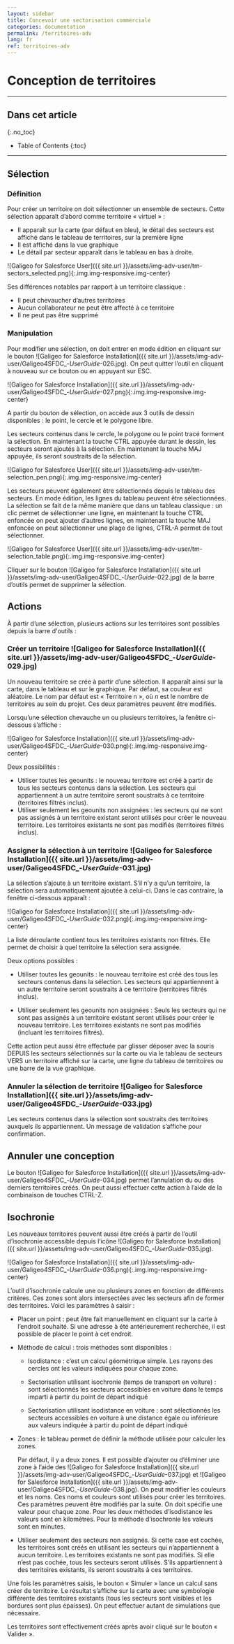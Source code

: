 ```yaml
---
layout: sidebar
title: Concevoir une sectorisation commerciale
categories: documentation
permalink: /territoires-adv
lang: fr
ref: territoires-adv
---
```


# Conception de territoires

---

## Dans cet article
{:.no_toc}

* Table of Contents
{:toc}

---

## Sélection

### Définition
	
Pour créer un territoire on doit sélectionner un ensemble de secteurs. Cette sélection apparaît d’abord comme territoire « virtuel » :

- Il apparaît sur la carte (par défaut en bleu), le détail des secteurs est affiché dans le tableau de territoires, sur la première ligne
- Il est affiché dans la vue graphique
- Le détail par secteur apparaît dans le tableau en bas à droite.

![Galigeo for Salesforce User]({{ site.url }}/assets/img-adv-user/tm-sectors_selected.png){:.img.img-responsive.img-center}

Ses différences notables par rapport à un territoire classique :

- Il peut chevaucher d’autres territoires
- Aucun collaborateur ne peut être affecté à ce territoire 
- Il ne peut pas être supprimé

### Manipulation

Pour modifier une sélection, on doit entrer en mode édition en cliquant sur le bouton ![Galigeo for Salesforce Installation]({{ site.url }}/assets/img-adv-user/Galigeo4SFDC_-_UserGuide_-026.jpg). On peut quitter l’outil en cliquant à nouveau sur ce bouton ou en appuyant sur ESC.

![Galigeo for Salesforce Installation]({{ site.url }}/assets/img-adv-user/Galigeo4SFDC_-_UserGuide_-027.png){:.img.img-responsive.img-center}

A partir du bouton de sélection, on accède aux 3 outils de dessin disponibles : le point, le cercle et le polygone libre.

Les secteurs contenus dans le cercle, le polygone ou le point tracé forment la sélection. En maintenant la touche CTRL appuyée durant le dessin, les secteurs seront ajoutés à la sélection. En maintenant la touche MAJ appuyée, ils seront soustraits de la sélection.

![Galigeo for Salesforce User]({{ site.url }}/assets/img-adv-user/tm-selection_pen.png){:.img.img-responsive.img-center}

Les secteurs peuvent également être sélectionnés depuis le tableau des secteurs. En mode édition, les lignes du tableau peuvent être sélectionnées. La sélection se fait de la même manière que dans un tableau classique : un clic permet de sélectionner une ligne, en maintenant la touche CTRL enfoncée on peut ajouter d’autres lignes, en maintenant la touche MAJ enfoncée on peut sélectionner une plage de lignes, CTRL-A permet de tout sélectionner.

![Galigeo for Salesforce User]({{ site.url }}/assets/img-adv-user/tm-selection_table.png){:.img.img-responsive.img-center}

Cliquer sur le bouton ![Galigeo for Salesforce Installation]({{ site.url }}/assets/img-adv-user/Galigeo4SFDC_-_UserGuide_-022.jpg) de la barre d’outils permet de supprimer la sélection.

## Actions

À partir d’une sélection, plusieurs actions sur les territoires sont possibles depuis la barre d'outils :

### Créer un territoire ![Galigeo for Salesforce Installation]({{ site.url }}/assets/img-adv-user/Galigeo4SFDC_-_UserGuide_-029.jpg)

Un nouveau territoire se crée à partir d’une sélection. Il apparaît ainsi sur la carte, dans le tableau et sur le graphique. Par défaut, sa couleur est aléatoire. Le nom par défaut est « Territoire n », où *n* est le nombre de territoires au sein du projet. Ces deux paramètres peuvent être modifiés.

Lorsqu’une sélection chevauche un ou plusieurs territoires, la fenêtre ci-dessous s’affiche :

![Galigeo for Salesforce Installation]({{ site.url }}/assets/img-adv-user/Galigeo4SFDC_-_UserGuide_-030.png){:.img.img-responsive.img-center}


Deux possibilités :

- Utiliser toutes les geounits : le nouveau territoire est créé à partir de tous les secteurs contenus dans la sélection. Les secteurs qui appartiennent à un autre territoire seront soustraits à ce territoire (territoires filtrés inclus).
- Utiliser seulement les geounits non assignées : les secteurs qui ne sont pas assignés à un territoire existant seront utilisés pour créer le nouveau territoire. Les territoires existants ne sont pas modifiés (territoires filtrés inclus).

### Assigner la sélection à un territoire ![Galigeo for Salesforce Installation]({{ site.url }}/assets/img-adv-user/Galigeo4SFDC_-_UserGuide_-031.jpg)

La sélection s’ajoute à un territoire existant. S’il n’y a qu’un territoire, la sélection sera automatiquement ajoutée à celui-ci. Dans le cas contraire, la fenêtre ci-dessous apparaît :

![Galigeo for Salesforce Installation]({{ site.url }}/assets/img-adv-user/Galigeo4SFDC_-_UserGuide_-032.png){:.img.img-responsive.img-center}


La liste déroulante contient tous les territoires existants non filtrés. Elle permet de choisir à quel territoire la sélection sera assignée.

Deux options possibles :

- Utiliser toutes les geounits : le nouveau territoire est créé des tous les secteurs contenus dans la sélection. Les secteurs qui appartiennent à un autre territoire seront soustraits à ce territoire (territoires filtrés inclus).
  
- Utiliser seulement les geounits non assignées : Seuls les secteurs qui ne sont pas assignés à un territoire existant seront utilisés pour créer le nouveau territoire. Les territoires existants ne sont pas modifiés (incluant les territoires filtrés).

Cette action peut aussi être effectuée par glisser déposer avec la souris DEPUIS les secteurs sélectionnés sur la carte ou via le tableau de secteurs VERS un territoire affiché sur la carte, une ligne du tableau de territoires ou une barre de la vue graphique.

### Annuler la sélection de territoire ![Galigeo for Salesforce Installation]({{ site.url }}/assets/img-adv-user/Galigeo4SFDC_-_UserGuide_-033.jpg)

Les secteurs contenus dans la sélection sont soustraits des territoires auxquels ils appartiennent. Un message de validation s’affiche pour confirmation.

## Annuler une conception

Le bouton ![Galigeo for Salesforce Installation]({{ site.url }}/assets/img-adv-user/Galigeo4SFDC_-_UserGuide_-034.jpg) permet l’annulation du ou des derniers territoires créés. On peut aussi effectuer cette action à l’aide de la combinaison de touches CTRL-Z.

## Isochronie

Les nouveaux territoires peuvent aussi être créés à partir de l’outil d’isochronie accessible depuis l’icône ![Galigeo for Salesforce Installation]({{ site.url }}/assets/img-adv-user/Galigeo4SFDC_-_UserGuide_-035.jpg).

![Galigeo for Salesforce Installation]({{ site.url }}/assets/img-adv-user/Galigeo4SFDC_-_UserGuide_-036.png){:.img.img-responsive.img-center}

L’outil d’isochronie calcule une ou plusieurs zones en fonction de différents critères. Ces zones sont alors intersectées avec les secteurs afin de former des territoires. Voici les paramètres à saisir :

- Placer un point : peut être fait manuellement en cliquant sur la carte à l’endroit souhaité. Si une adresse à été antérieurement recherchée, il est possible de placer le point à cet endroit.

- Méthode de calcul : trois méthodes sont disponibles :

  - Isodistance : c’est un calcul géométrique simple. Les rayons des cercles ont les valeurs indiquées pour chaque zone.

  - Sectorisation utilisant isochronie (temps de transport en voiture) : sont sélectionnés les secteurs accessibles en voiture dans le temps imparti à partir du point de départ indiqué

  - Sectorisation utilisant isodistance en voiture : sont sélectionnés les secteurs accessibles en voiture à une distance égale ou inférieure aux valeurs indiquée à partir du point de départ indiqué

- Zones : le tableau permet de définir la méthode utilisée pour calculer les zones.

	Par défaut, il y a deux zones. Il est possible d’ajouter ou d’éliminer une zone à l’aide des ![Galigeo for Salesforce Installation]({{ site.url }}/assets/img-adv-user/Galigeo4SFDC_-_UserGuide_-037.jpg) et ![Galigeo for Salesforce Installation]({{ site.url }}/assets/img-adv-user/Galigeo4SFDC_-_UserGuide_-038.jpg). On peut modifier les couleurs et les noms. Ces noms et couleurs sont utilisés pour créer les territoires. Ces paramètres peuvent être modifiés par la suite. On doit spécifie une valeur pour chaque zone. Pour les deux méthodes d’isodistance les valeurs sont en kilomètres. Pour la méthode d’isochronie les valeurs sont en minutes.

- Utiliser seulement des secteurs non assignés. Si cette case est cochée, les territoires sont créés en utilisant les secteurs qui n’appartiennent à aucun territoire. Les territoires existants ne sont pas modifiés. Si elle n’est pas cochée, tous les secteurs seront utilisés. S’ils appartiennent à des territoires existants, ils seront soustraits à ces territoires.

Une fois les paramètres saisis, le bouton « Simuler » lance un calcul sans créer de territoire. Le résultat s’affiche sur la carte avec une symbologie différente des territoires existants (tous les secteurs sont visibles et les bordures sont plus épaisses). On peut effectuer autant de simulations que nécessaire.

Les territoires sont effectivement créés après avoir cliqué sur le bouton « Valider ».


